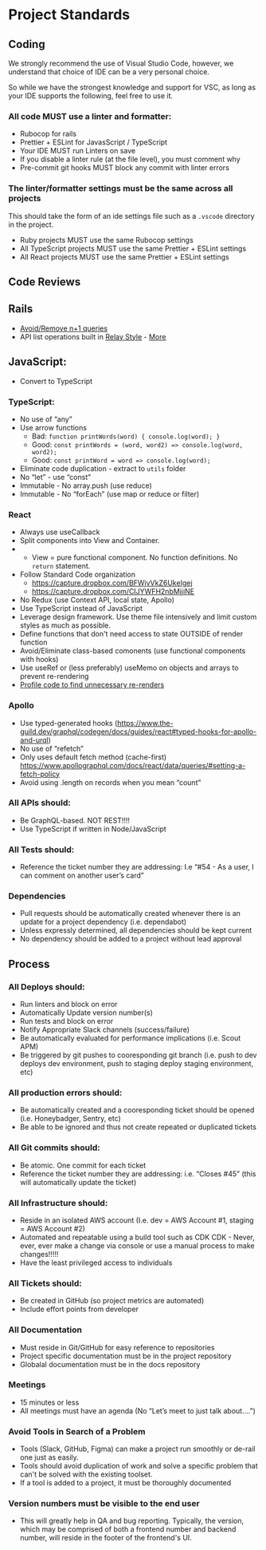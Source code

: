 
# Project Standards

## Coding

We strongly recommend the use of Visual Studio Code, however, we understand that choice of IDE can be a very personal choice.

So while we have the strongest knowledge and support for VSC, as long as your IDE supports the following, feel free to use it.

### All code MUST use a linter and formatter:
- Rubocop for rails
- Prettier + ESLint for JavasScript / TypeScript
- Your IDE MUST run Linters on save
- If you disable a linter rule (at the file level), you must comment why
- Pre-commit git hooks MUST block any commit with linter errors

### The linter/formatter settings must be the same across all projects
This should take the form of an ide settings file such as a `.vscode` directory in the project.
- Ruby projects MUST use the same Rubocop settings
- All TypeScript projects MUST use the same Prettier + ESLint settings
- All React  projects MUST use the same Prettier + ESLint settings

## Code Reviews

## Rails
- [Avoid/Remove n+1 queries](https://evilmartians.com/chronicles/how-to-graphql-with-ruby-rails-active-record-and-no-n-plus-one)
- API list operations built in [Relay Style](https://graphql-ruby.org/pagination/using_connections) - [More](https://graphql-ruby.org/pagination/stable_relation_connections)

## JavaScript:
- Convert to TypeScript

### TypeScript:
- No use of “any”
- Use arrow functions 
  - Bad: `function printWords(word) { console.log(word); }` 
  - Good: `const printWords = (word, word2) => console.log(word, word2);` 
  - Good: `const printWord = word => console.log(word);`
- Eliminate code duplication - extract to `utils` folder
- No “let” - use “const”
- Immutable - No array.push (use reduce)
- Immutable - No “forEach” (use map or reduce or filter)

### React
- Always use useCallback
- Split components into View and Container. 
- - View = pure functional component. No function definitions. No `return` statement.
- Follow Standard Code organization
  - https://capture.dropbox.com/BFWjvVkZ6UkeIgej
  - https://capture.dropbox.com/CIJYWFH2nbMjjiNE
- No Redux (use Context API, local state, Apollo)
- Use TypeScript instead of JavaScript
- Leverage design framework. Use theme file intensively and limit custom styles as much as possible.
- Define functions that don't need access to state OUTSIDE of render function
- Avoid/Eliminate class-based comonents (use functional components with hooks)
- Use useRef or (less preferably) useMemo on objects and arrays to prevent re-rendering
- [Profile code to find unnecessary re-renders](https://brycedooley.com/debug-react-rerenders/)

### Apollo
- Use typed-generated hooks (https://www.the-guild.dev/graphql/codegen/docs/guides/react#typed-hooks-for-apollo-and-urql)
- No use of “refetch”
- Only uses default fetch method (cache-first) https://www.apollographql.com/docs/react/data/queries/#setting-a-fetch-policy
- Avoid using .length on records when you mean “count”

### All APIs should:
- Be GraphQL-based. NOT REST!!!!
- Use TypeScript if written in Node/JavaScript

### All Tests should:
- Reference the ticket number they are addressing: I.e “#54 - As a user, I can comment on another user’s card”

### Dependencies
- Pull requests should be automatically created whenever there is an update for a project dependency (i.e. dependabot)
- Unless expressly determined, all dependencies should be kept current
- No dependency should be added to a project without lead approval

## Process

### All Deploys should:
- Run linters and block on error
- Automatically Update version number(s)
- Run tests and block on error
- Notify Appropriate Slack channels (success/failure)
- Be automatically evaluated for performance implications (i.e. Scout APM)
- Be triggered by git pushes to cooresponding git branch (i.e. push to dev deploys dev environment, push to staging deploy staging environment, etc)

### All production errors should:
- Be automatically created and a cooresponding ticket should be opened (i.e. Honeybadger, Sentry, etc)
- Be able to be ignored and thus not create repeated or duplicated tickets

### All Git commits should:
- Be atomic. One commit for each ticket
- Reference the ticket number they are addressing: i.e. “Closes #45” (this will automatically update the ticket)

### All Infrastructure should:
- Reside in an isolated AWS account (I.e. dev = AWS Account #1, staging = AWS Account #2)
- Automated and repeatable using a build tool such as CDK CDK - Never, ever, ever make a change via console or use a manual process to make changes!!!!!
- Have the least privileged access to individuals

### All Tickets should:
- Be created in GitHub (so project metrics are automated)
- Include effort points from developer

### All Documentation
- Must reside in Git/GitHub for easy reference to repositories
- Project specific documentation must be in the project repository
- Globalal documentation must be in the docs repository

### Meetings
- 15 minutes or less
- All meetings must have an agenda (No “Let’s meet to just talk about….”)

### Avoid Tools in Search of a Problem
- Tools (Slack, GitHub, Figma) can make a project run smoothly or de-rail one just as easily. 
- Tools should avoid duplication of work and solve a specific problem that can't be solved with the existing toolset.
- If a tool is added to a project, it must be thoroughly documented

### Version numbers must be visible to the end user
- This will greatly help in QA and bug reporting. Typically, the version, which may be comprised of both a frontend number and backend number, will reside in the footer of the frontend's UI.
